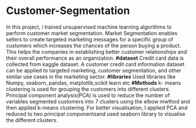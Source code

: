 # Customer-Segmentation
In this project, i trained unsupervised machine learning algorithms to perform customer market segmentation.
Market Segmentation enables sellers to create targeted marketing messages for a specific group of customers which increases the chances of the person buying a product. This helps the companies in establishing better customer relationships and their overall performance as an organization.
**#dataset**
 Credit card data is collected from kaggle dataset.
A customer credit card information dataset can be applied to targeted marketing, customer segmentation, and other similar use cases in the marketing sector.
**#libraries**
Used libraries like Numpy, seaborn, pandas, matplotlib,scikit learn etc
**#Methods**
k- means clustering is used for grouping the customers into different clusters.
Principal component analysis(PCA) is used to reduce the number of variables 
segmented customers into 7 clusters using the elbow mwthod and then applied k-means clustering.
For better visualisation, I applied PCA and reduced to two principal componentsand used seaborn library to visualise the different clusters.
